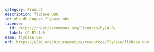 ```yaml
---
category: Product
description: flybase OBO
id: obo-db-ingest.flybase.obo
license:
  id: https://creativecommons.org/licenses/by/4.0/
  label: CC-BY-4.0
name: flybase OBO
url: https://w3id.org/biopragmatics/resources/flybase/flybase.obo
---
```

